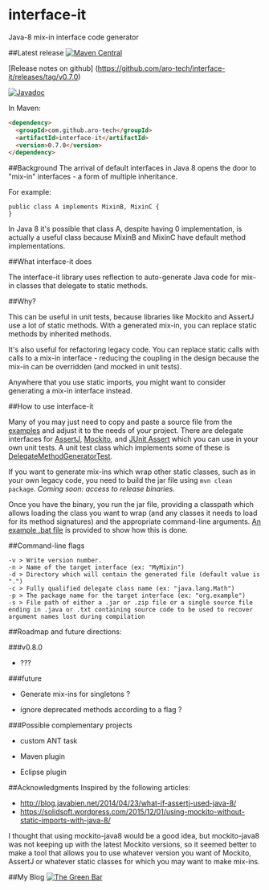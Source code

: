 # interface-it
Java-8 mix-in interface code generator


##Latest release
[![Maven Central](https://maven-badges.herokuapp.com/maven-central/com.github.aro-tech/interface-it/badge.svg)](http://search.maven.org/#artifactdetails|com.github.aro-tech|interface-it|0.7.0|jar)

[Release notes on github] (https://github.com/aro-tech/interface-it/releases/tag/v0.7.0) 

[![Javadoc](https://javadoc-emblem.rhcloud.com/doc/com.github.aro-tech/interface-it/badge.svg)](http://www.javadoc.io/doc/com.github.aro-tech/interface-it/0.7.0)

In Maven:

```html
<dependency>
  <groupId>com.github.aro-tech</groupId>
  <artifactId>interface-it</artifactId>
  <version>0.7.0</version>
</dependency>
```

##Background
The arrival of default interfaces in Java 8 opens the door to "mix-in" interfaces - a form of multiple inheritance.

For example:
```
public class A implements MixinB, MixinC {
}
```

In Java 8 it's possible that class A, despite having 0 implementation, is actually a useful class because MixinB and MixinC have
default method implementations.

##What interface-it does

The interface-it library uses reflection to auto-generate Java code for mix-in classes that delegate to static methods.  

##Why?

This can be useful in unit tests, because libraries like Mockito and AssertJ use a lot of static methods. With a generated 
mix-in, you can replace static methods by inherited methods.

It's also useful for refactoring legacy code. You can replace static calls with calls to a mix-in interface - reducing the coupling in the design because the mix-in can be overridden (and mocked in unit tests).  

Anywhere that you use static imports, you might want to consider generating a mix-in interface instead.

##How to use interface-it

Many of you may just need to copy and paste a source file from the [examples](https://github.com/aro-tech/interface-it/examples "examples")
 and adjust it to the needs of your project.  There are delegate interfaces for [AssertJ](https://github.com/aro-tech/interface-it/blob/master/examples/AssertJ.java "AssertJ"), [Mockito](https://github.com/aro-tech/interface-it/blob/master/examples/Mockito.java "Mockito"), and [JUnit Assert](https://github.com/aro-tech/interface-it/blob/master/examples/Assert.java "JUnit Assert") which you can use in your own unit tests.  A unit test class which implements some of these is [DelegateMethodGeneratorTest](https://github.com/aro-tech/interface-it/blob/master/src/test/java/org/interfaceit/DelegateMethodGeneratorTest.java "DelegateMethodGeneratorTest.java source").

If you want to generate mix-ins which wrap other static classes, such as in your own legacy code, you need to build the jar file using `mvn clean package`. *Coming soon: access to release binaries.*

Once you have the binary, you run the jar file, providing a classpath which allows loading the class you want to wrap (and any classes it needs to load for its method signatures) and the appropriate command-line arguments. [An example .bat file](https://github.com/aro-tech/interface-it/blob/master/examples/mockitoComandLineExample.bat "Example .bat file: mockitoComandLineExample.bat") is provided to show how this is done.   
 
##Command-line flags
```
-v > Write version number.
-n > Name of the target interface (ex: "MyMixin")
-d > Directory which will contain the generated file (default value is ".")
-c > Fully qualified delegate class name (ex: "java.lang.Math")
-p > The package name for the target interface (ex: "org.example")
-s > File path of either a .jar or .zip file or a single source file ending in .java or .txt containing source code to be used to recover argument names lost during compilation 
```


##Roadmap and future directions:

###v0.8.0

 * ???
 
###future

 * Generate mix-ins for singletons ?

 * ignore deprecated methods according to a flag ?

###Possible complementary projects
 
 * custom ANT task 
 
 * Maven plugin 
 
 * Eclipse plugin 
 


##Acknowledgments 
Inspired by the following articles:
 - http://blog.javabien.net/2014/04/23/what-if-assertj-used-java-8/
 - https://solidsoft.wordpress.com/2015/12/01/using-mockito-without-static-imports-with-java-8/

I thought that using mockito-java8 would be a good idea, but mockito-java8 was not keeping up with the latest Mockito versions, so it seemed better to make a tool that allows you to use whatever version you want of Mockito, AssertJ or whatever static classes for which you may want to make mix-ins.

##My Blog
[![The Green Bar](https://img.shields.io/badge/The_Green_Bar-1.0-brightgreen.svg)](https://thegreenbar.wordpress.com/)
